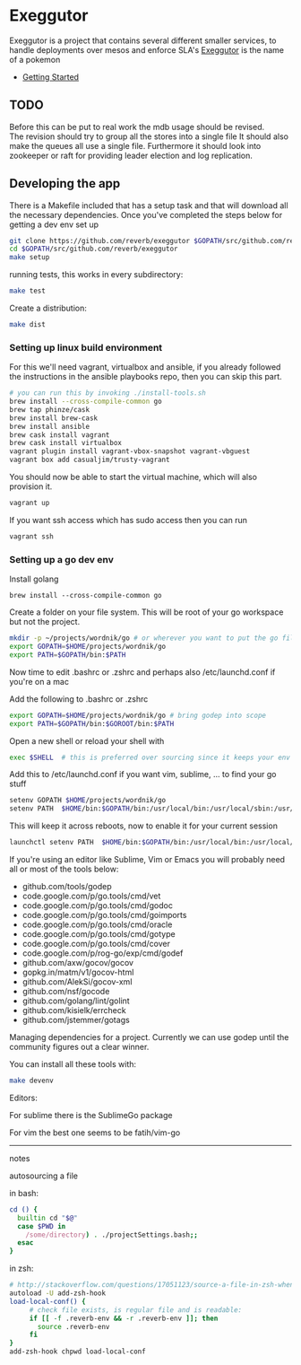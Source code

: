 # Exeggutor

Exeggutor is a project that contains several different smaller services, to handle deployments over mesos and enforce SLA's
[Exeggutor](http://bulbapedia.bulbagarden.net/wiki/Exeggutor_(Pok%C3%A9mon)) is the name of a pokemon

* [Getting Started](#getting-started)

## TODO

Before this can be put to real work the mdb usage should be revised.  
The revision should try to group all the stores into a single file
It should also make the queues all use a single file.
Furthermore it should look into zookeeper or raft for providing leader election and log replication.

## Developing the app

There is a Makefile included that has a setup task and that will download all the necessary dependencies. Once you've completed the steps below for getting a dev env set up

```bash
git clone https://github.com/reverb/exeggutor $GOPATH/src/github.com/reverb/exeggutor
cd $GOPATH/src/github.com/reverb/exeggutor
make setup
```

running tests, this works in every subdirectory:

```bash
make test
```

Create a distribution:

```bash
make dist
```

### Setting up linux build environment

For this we'll need vagrant, virtualbox and ansible, if you already followed the instructions
in the ansible playbooks repo, then you can skip this part.

```bash
# you can run this by invoking ./install-tools.sh
brew install --cross-compile-common go
brew tap phinze/cask
brew install brew-cask
brew install ansible 
brew cask install vagrant
brew cask install virtualbox
vagrant plugin install vagrant-vbox-snapshot vagrant-vbguest
vagrant box add casualjim/trusty-vagrant
```

You should now be able to start the virtual machine, which will also provision it.

```bash
vagrant up
```

If you want ssh access which has sudo access then you can run 

```bash
vagrant ssh
```


### Setting up a go dev env

Install golang

```
brew install --cross-compile-common go
```


Create a folder on your file system. This will be root of your go workspace but not the project.

```bash
mkdir -p ~/projects/wordnik/go # or wherever you want to put the go files
export GOPATH=$HOME/projects/wordnik/go
export PATH=$GOPATH/bin:$PATH
```

Now time to edit .bashrc or .zshrc and perhaps also /etc/launchd.conf if you're on a mac

Add the following to .bashrc or .zshrc

```bash
export GOPATH=$HOME/projects/wordnik/go # bring godep into scope
export PATH=$GOPATH/bin:$GOROOT/bin:$PATH
```

Open a new shell or reload your shell with 

```bash
exec $SHELL  # this is preferred over sourcing since it keeps your env clean 
```

Add this to /etc/launchd.conf if you want vim, sublime, ... to find your go stuff

```bash
setenv GOPATH $HOME/projects/wordnik/go
setenv PATH  $HOME/bin:$GOPATH/bin:/usr/local/bin:/usr/local/sbin:/usr/bin:/usr/sbin:/bin:/sbin
```

This will keep it across reboots, now to enable it for your current session

```bash
launchctl setenv PATH  $HOME/bin:$GOPATH/bin:/usr/local/bin:/usr/local/sbin:/usr/bin:/usr/sbin:/bin:/sbin
```

If you're using an editor like Sublime, Vim or Emacs you will probably need all or most of the tools below:

* github.com/tools/godep
* code.google.com/p/go.tools/cmd/vet
* code.google.com/p/go.tools/cmd/godoc
* code.google.com/p/go.tools/cmd/goimports
* code.google.com/p/go.tools/cmd/oracle
* code.google.com/p/go.tools/cmd/gotype
* code.google.com/p/go.tools/cmd/cover
* code.google.com/p/rog-go/exp/cmd/godef
* github.com/axw/gocov/gocov
* gopkg.in/matm/v1/gocov-html
* github.com/AlekSi/gocov-xml
* github.com/nsf/gocode
* github.com/golang/lint/golint
* github.com/kisielk/errcheck
* github.com/jstemmer/gotags 

Managing dependencies for a project.  Currently we can use godep until the community figures out a clear winner.

You can install all these tools with:

```bash
make devenv
```

Editors: 

For sublime there is the SublimeGo package

For vim the best one seems to be fatih/vim-go




----
notes

autosourcing a file

in bash:

```bash
cd () {
  builtin cd "$@"
  case $PWD in
    /some/directory) . ./projectSettings.bash;;
  esac
}
```

in zsh:

```bash
# http://stackoverflow.com/questions/17051123/source-a-file-in-zsh-when-entering-a-directory
autoload -U add-zsh-hook
load-local-conf() {
     # check file exists, is regular file and is readable:
     if [[ -f .reverb-env && -r .reverb-env ]]; then
       source .reverb-env
     fi
}
add-zsh-hook chpwd load-local-conf
```

